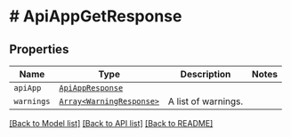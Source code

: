 # # ApiAppGetResponse



## Properties

Name | Type | Description | Notes
------------ | ------------- | ------------- | -------------
| `apiApp` | [```ApiAppResponse```](ApiAppResponse.md) |    |  |
| `warnings` | [```Array<WarningResponse>```](WarningResponse.md) |  A list of warnings.  |  |

[[Back to Model list]](../../README.md#models) [[Back to API list]](../../README.md#endpoints) [[Back to README]](../../README.md)
